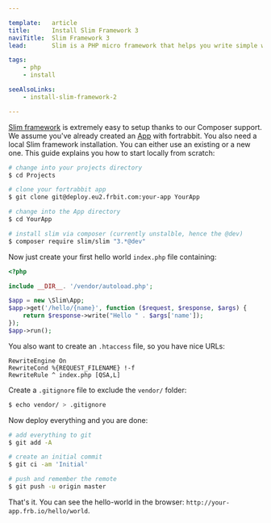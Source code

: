 ```yaml
---

template:   article
title:      Install Slim Framework 3
naviTitle:  Slim Framework 3
lead:       Slim is a PHP micro framework that helps you write simple web applications and APIs quickly. Learn how to install and tune Slim v3 on fortrabbit.

tags:
    - php
    - install

seeAlsoLinks:
    - install-slim-framework-2

---
```



[Slim framework](http://www.slimframework.com/) is extremely easy to setup thanks to our Composer support. We assume you've already created an [App](app) with fortrabbit. You also need a local Slim framework installation. You can either use an existing or a new one. This guide explains you how to start locally from scratch:

```bash
# change into your projects directory
$ cd Projects

# clone your fortrabbit app
$ git clone git@deploy.eu2.frbit.com:your-app YourApp

# change into the App directory
$ cd YourApp

# install slim via composer (currently unstalble, hence the @dev)
$ composer require slim/slim "3.*@dev"
```

Now just create your first hello world `index.php` file containing:

```php
<?php

include __DIR__. '/vendor/autoload.php';

$app = new \Slim\App;
$app->get('/hello/{name}', function ($request, $response, $args) {
    return $response->write("Hello " . $args['name']);
});
$app->run();
```

You also want to create an `.htaccess` file, so you have nice URLs:

```
RewriteEngine On
RewriteCond %{REQUEST_FILENAME} !-f
RewriteRule ^ index.php [QSA,L]
```

Create a `.gitignore` file to exclude the `vendor/` folder:

```bash
$ echo vendor/ > .gitignore
```

Now deploy everything and you are done:

```bash
# add everything to git
$ git add -A

# create an initial commit
$ git ci -am 'Initial'

# push and remember the remote
$ git push -u origin master
```

That's it. You can see the hello-world in the browser: `http://your-app.frb.io/hello/world`.

